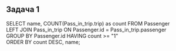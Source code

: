 ## Задача 1
SELECT name, COUNT(Pass_in_trip.trip) as count FROM Passenger  
LEFT JOIN  Pass_in_trip ON Passenger.id = Pass_in_trip.passenger  
GROUP BY Passenger.id HAVING count >= "1"  
ORDER BY count DESC, name;  


